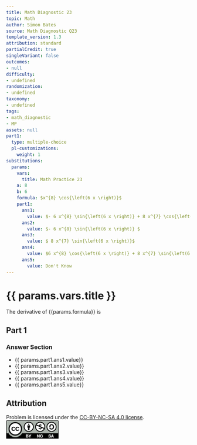 ```yaml
---
title: Math Diagnostic 23
topic: Math
author: Simon Bates
source: Math Diagnostic Q23
template_version: 1.3
attribution: standard
partialCredit: true
singleVariant: false
outcomes:
- null
difficulty:
- undefined
randomization:
- undefined
taxonomy:
- undefined
tags:
- math_diagnostic
- MP
assets: null
part1:
  type: multiple-choice
  pl-customizations:
    weight: 1
substitutions:
  params:
    vars:
      title: Math Practice 23
    a: 8
    b: 6
    formula: $x^{8} \cos{\left(6 x \right)}$
    part1:
      ans1:
        value: $- 6 x^{8} \sin{\left(6 x \right)} + 8 x^{7} \cos{\left(6 x \right)}$
      ans2:
        value: $- 6 x^{8} \sin{\left(6 x \right)} $
      ans3:
        value: $ 8 x^{7} \sin{\left(6 x \right)}$
      ans4:
        value: $6 x^{8} \cos{\left(6 x \right)} + 8 x^{7} \sin{\left(6 x \right)}$
      ans5:
        value: Don't Know
---
```

# {{ params.vars.title }}
The derivative of {{params.formula}} is

## Part 1

### Answer Section

- {{ params.part1.ans1.value}}
- {{ params.part1.ans2.value}}
- {{ params.part1.ans3.value}}
- {{ params.part1.ans4.value}}
- {{ params.part1.ans5.value}}

## Attribution

Problem is licensed under the [CC-BY-NC-SA 4.0 license](https://creativecommons.org/licenses/by-nc-sa/4.0/).<br> ![The Creative Commons 4.0 license requiring attribution-BY, non-commercial-NC, and share-alike-SA license.](https://raw.githubusercontent.com/firasm/bits/master/by-nc-sa.png)
